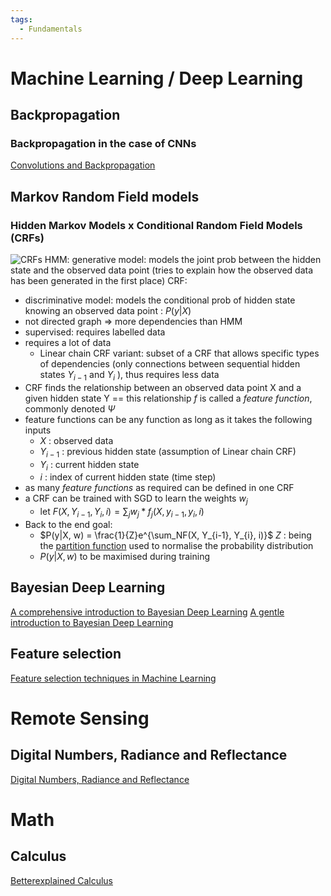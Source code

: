 ```yaml
---
tags:
  - Fundamentals
---
```

# Machine Learning / Deep Learning
## Backpropagation
### Backpropagation in the case of CNNs
[Convolutions and Backpropagation]("https://pavisj.medium.com/convolutions-and-backpropagations-46026a8f5d2c")
## Markov Random Field models
### Hidden Markov Models x Conditional Random Field Models (CRFs)
![CRFs](https://www.youtube.com/watch?v=rI3DQS0P2fk)
HMM: generative model: models the joint prob between the hidden state and the observed data point (tries to explain how the observed data has been generated in the first place)
CRF: 
- discriminative model: models the conditional prob of hidden state knowing an observed data point : $P(y|X)$
- not directed graph => more dependencies than HMM
- supervised: requires labelled data
- requires a lot of data
	- Linear chain CRF variant: subset of a CRF that allows specific types of dependencies (only connections between sequential hidden states $Y_{i-1}$ and $Y_i$ ), thus requires less data
- CRF finds the relationship between an observed data point X and a given hidden state Y == this relationship *f* is called a *feature function*, commonly denoted $Ψ$
- feature functions can be any function as long as it takes the following inputs  
	- $X$ : observed data
	- $Y_{i-1}$ : previous hidden state (assumption of Linear chain CRF)
	- $Y_i$ : current hidden state
	- $i$ : index of current hidden state (time step)
- as many *feature functions* as required can be defined in one CRF
- a CRF can be trained with SGD to learn the weights $w_j$
	- let $F(X, Y_{i-1}, Y_{i}, i) = \sum_{j}w_j* f_j(X, y_{i-1}, y_{i}, i)$
- Back to the end goal:  
	-  $P(y|X, w) = \frac{1}{Z}e^{\sum_NF(X, Y_{i-1}, Y_{i}, i)}$
		$Z$ : being the [partition function](https://www.deeplearningbook.org/contents/partition.html) used to normalise the probability distribution 
	-  $P(y|X, w)$ to be maximised during training
## Bayesian Deep Learning
[A comprehensive introduction to Bayesian Deep Learning](https://jorisbaan.nl/2021/03/02/introduction-to-bayesian-deep-learning.html)
[A gentle introduction to Bayesian Deep Learning](https://towardsdatascience.com/a-gentle-introduction-to-bayesian-deep-learning-d298c7243fd6)
## Feature selection 
[Feature selection techniques in Machine Learning](https://www.analyticsvidhya.com/blog/2020/10/feature-selection-techniques-in-machine-learning/)
# Remote Sensing
## Digital Numbers, Radiance and Reflectance
[Digital Numbers, Radiance and Reflectance](https://www.nv5geospatialsoftware.com/Learn/Blogs/Blog-Details/ArtMID/10198/ArticleID/16278/Digital-Number-Radiance-and-Reflectance)

# Math
## Calculus
[Betterexplained Calculus](https://betterexplained.com/calculus/)
